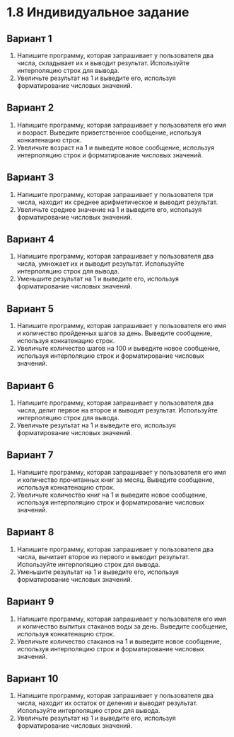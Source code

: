 # 1.8 Индивидуальное задание

## Вариант 1
1. Напишите программу, которая запрашивает у пользователя два числа, складывает их и выводит результат. Используйте интерполяцию строк для вывода.
2. Увеличьте результат на 1 и выведите его, используя форматирование числовых значений.

## Вариант 2
1. Напишите программу, которая запрашивает у пользователя его имя и возраст. Выведите приветственное сообщение, используя конкатенацию строк.
2. Увеличьте возраст на 1 и выведите новое сообщение, используя интерполяцию строк и форматирование числовых значений.

## Вариант 3
1. Напишите программу, которая запрашивает у пользователя три числа, находит их среднее арифметическое и выводит результат.
2. Увеличьте среднее значение на 1 и выведите его, используя форматирование числовых значений.

## Вариант 4
1. Напишите программу, которая запрашивает у пользователя два числа, умножает их и выводит результат. Используйте интерполяцию строк для вывода.
2. Уменьшите результат на 1 и выведите его, используя форматирование числовых значений.

## Вариант 5
1. Напишите программу, которая запрашивает у пользователя его имя и количество пройденных шагов за день. Выведите сообщение, используя конкатенацию строк.
2. Увеличьте количество шагов на 100 и выведите новое сообщение, используя интерполяцию строк и форматирование числовых значений.

## Вариант 6
1. Напишите программу, которая запрашивает у пользователя два числа, делит первое на второе и выводит результат. Используйте интерполяцию строк для вывода.
2. Увеличьте результат на 1 и выведите его, используя форматирование числовых значений.

## Вариант 7
1. Напишите программу, которая запрашивает у пользователя его имя и количество прочитанных книг за месяц. Выведите сообщение, используя конкатенацию строк.
2. Увеличьте количество книг на 1 и выведите новое сообщение, используя интерполяцию строк и форматирование числовых значений.

## Вариант 8
1. Напишите программу, которая запрашивает у пользователя два числа, вычитает второе из первого и выводит результат. Используйте интерполяцию строк для вывода.
2. Уменьшите результат на 1 и выведите его, используя форматирование числовых значений.

## Вариант 9
1. Напишите программу, которая запрашивает у пользователя его имя и количество выпитых стаканов воды за день. Выведите сообщение, используя конкатенацию строк.
2. Увеличьте количество стаканов на 1 и выведите новое сообщение, используя интерполяцию строк и форматирование числовых значений.

## Вариант 10
1. Напишите программу, которая запрашивает у пользователя два числа, находит их остаток от деления и выводит результат. Используйте интерполяцию строк для вывода.
2. Увеличьте результат на 1 и выведите его, используя форматирование числовых значений.